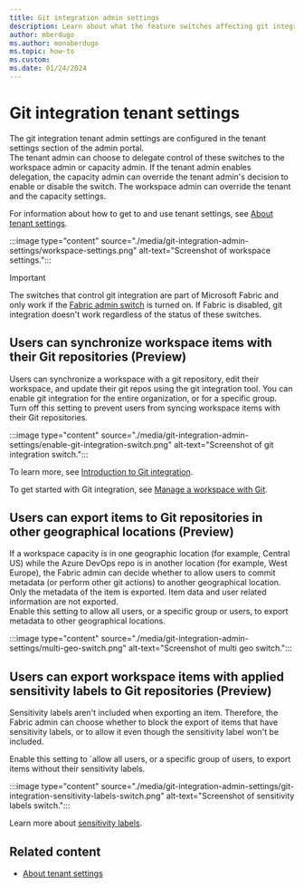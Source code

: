 ```yaml
---
title: Git integration admin settings
description: Learn about what the feature switches affecting git integration do and how to use them.
author: mberdugo
ms.author: monaberdugo
ms.topic: how-to
ms.custom:
ms.date: 01/24/2024
---
```


# Git integration tenant settings

The git integration tenant admin settings are configured in the tenant settings section of the admin portal.  
The tenant admin can choose to delegate control of these switches to the workspace admin or capacity admin. If the tenant admin enables delegation, the capacity admin can override the tenant admin's decision to enable or disable the switch. The workspace admin can override the tenant and the capacity settings.

For information about how to get to and use tenant settings, see [About tenant settings](tenant-settings-index.md).

:::image type="content" source="./media/git-integration-admin-settings/workspace-settings.png" alt-text="Screenshot of workspace settings.":::

> [!IMPORTANT]
> The switches that control git integration are part of Microsoft Fabric and only work if the [Fabric admin switch](fabric-switch.md) is turned on. If Fabric is disabled, git integration doesn't work regardless of the status of these switches.

## Users can synchronize workspace items with their Git repositories (Preview)

Users can synchronize a workspace with a git repository, edit their workspace, and update their git repos using the git integration tool. You can enable git integration for the entire organization, or for a specific group. Turn off this setting to prevent users from syncing workspace items with their Git repositories.

:::image type="content" source="./media/git-integration-admin-settings/enable-git-integration-switch.png" alt-text="Screenshot of git integration switch.":::

To learn more, see [Introduction to Git integration](../cicd/git-integration/intro-to-git-integration.md).

To get started with Git integration, see [Manage a workspace with Git](../cicd/git-integration/git-get-started.md).

## Users can export items to Git repositories in other geographical locations (Preview)

If a workspace capacity is in one geographic location (for example, Central US) while the Azure DevOps repo is in another location (for example, West Europe), the Fabric admin can decide whether to allow users to commit metadata (or perform other git actions) to another geographical location. Only the metadata of the item is exported. Item data and user related information are not exported.  
Enable this setting to allow all users, or a specific group or users, to export metadata to other geographical locations.

:::image type="content" source="./media/git-integration-admin-settings/multi-geo-switch.png" alt-text="Screenshot of multi geo switch.":::

## Users can export workspace items with applied sensitivity labels to Git repositories (Preview)

Sensitivity labels aren't included when exporting an item. Therefore, the Fabric admin can choose whether to block the export of items that have sensitivity labels, or to allow it even though the sensitivity label won't be included.

Enable this setting to `allow all users, or a specific group of users, to export items without their sensitivity labels.

:::image type="content" source="./media/git-integration-admin-settings/git-integration-sensitivity-labels-switch.png" alt-text="Screenshot of sensitivity labels switch.":::

Learn more about [sensitivity labels](../get-started/apply-sensitivity-labels.md).

## Related content

- [About tenant settings](tenant-settings-index.md)